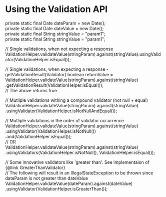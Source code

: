 Using the Validation API
=========

private static final Date dateParam = new Date();<br />
private static final Date dateValue = new Date();<br />
private static final String stringValue = "param1";<br />
private static final String stringValue = "param1";<br />

// Single validations, when not expecting a response
ValidationHelper.validateValue(stringParam).against(stringValue).usingValidator(ValidationHelper.isEqual());

// Single validations, when expecting a response - getValidationResult(Validator)
boolean returnValue = ValidationHelper.validateValue(stringParam).against(stringValue)
		.getValidationResult(ValidationHelper.isEqual());<br />
// The above returns true

// Mutliple validations withing a compound validator (not null + equal)
ValidationHelper.validateValue(stringParam).against(stringValue)
		.usingValidator(ValidationHelper.isNotNullAndEqual());

// Mutliple validations in the order of validator occurrence
ValidationHelper.validateValue(stringParam).against(stringValue)
		.usingValidator(ValidationHelper.isNotNull())
		.and(ValidationHelper.isEqual());<br />
// OR<br />
ValidationHelper.validateValue(stringParam).against(stringValue)
.usingValidators(ValidationHelper.isNotNull(), ValidationHelper.isEqual());


// Some innovative validators like 'greater than'. See implementaion of {@link GreaterThanValidator}<br />
// The following will result in an IllegalStateException to be thrown since dateParam is not greater than dateValue<br />
ValidationHelper.validateValue(dateParam).against(dateValue)
		.usingValidator(ValidationHelper.isGreaterThan());
